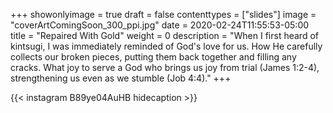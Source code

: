 +++
showonlyimage = true
draft = false
contenttypes = ["slides"]
image = "coverArtComingSoon_300_ppi.jpg"
date = 2020-02-24T11:55:53-05:00
title = "Repaired With Gold"
weight = 0
description = "When I first heard of kintsugi, I was immediately reminded of God's love for us. How He carefully collects our broken pieces, putting them back together and filling any cracks. What joy to serve a God who brings us joy from trial (James 1:2-4), strengthening us even as we stumble (Job 4:4)."
+++


{{< instagram B89ye04AuHB hidecaption >}}